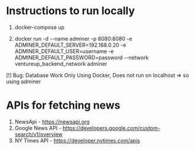 # Instructions to run locally

1. docker-compose up

2. docker run -d --name adminer -p 8080:8080 -e ADMINER_DEFAULT_SERVER=192.168.0.20 -e ADMINER_DEFAULT_USER=username -e ADMINER_DEFAULT_PASSWORD=password --network ventureup_backend_network adminer

[!] Bug:  Database Work Only Using Docker, Does not run on localhost => so using adminer



# APIs for fetching news
1.  NewsApi - https://newsapi.org
2.  Google News API - https://developers.google.com/custom-search/v1/overview
3.  NY Times API - https://developer.nytimes.com/apis

